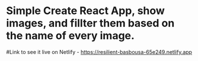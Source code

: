 # Simple Create React App, show images, and fillter them based on the name of every image.

#Link to see it live on Netlify - https://resilient-basbousa-65e249.netlify.app



